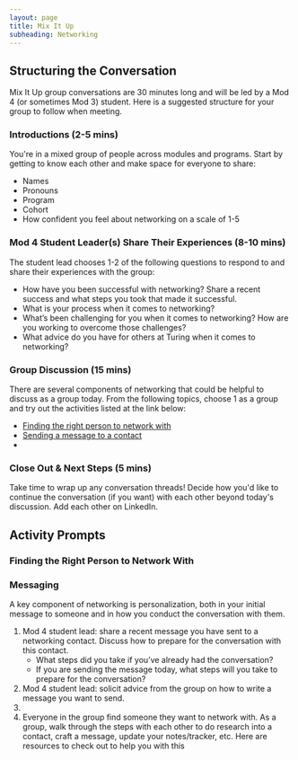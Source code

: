 ```yaml
---
layout: page
title: Mix It Up
subheading: Networking
---
```


## Structuring the Conversation
Mix It Up group conversations are 30 minutes long and will be led by a Mod 4 (or sometimes Mod 3) student. Here is a suggested structure for your group to follow when meeting. 

### Introductions (2-5 mins)
You're in a mixed group of people across modules and programs. Start by getting to know each other and make space for everyone to share:

* Names
* Pronouns
* Program
* Cohort
* How confident you feel about networking on a scale of 1-5

### Mod 4 Student Leader(s) Share Their Experiences (8-10 mins)
The student lead chooses 1-2 of the following questions to respond to and share their experiences with the group:

* How have you been successful with networking? Share a recent success and what steps you took that made it successful.
* What is your process when it comes to networking?
* What’s been challenging for you when it comes to networking? How are you working to overcome those challenges?
* What advice do you have for others at Turing when it comes to networking?

### Group Discussion (15 mins)
There are several components of networking that could be helpful to discuss as a group today. From the following topics, choose 1 as a group and try out the activities listed at the link below:

* [Finding the right person to network with](#right-person)
* [Sending a message to a contact](#messaging)
* 

### Close Out & Next Steps (5 mins)
Take time to wrap up any conversation threads! Decide how you'd like to continue the conversation (if you want) with each other beyond today's discussion. Add each other on LinkedIn. 

## Activity Prompts

### Finding the Right Person to Network With <a name="right-person"></a>


### Messaging <a name="messaging"></a>
A key component of networking is personalization, both in your initial message to someone and in how you conduct the conversation with them. 

1. Mod 4 student lead: share a recent message you have sent to a networking contact. Discuss how to prepare for the conversation with this contact. 
    * What steps did you take if you’ve already had the conversation? 
    * If you are sending the message today, what steps will you take to prepare for the conversation?
2. Mod 4 student lead: solicit advice from the group on how to write a message you want to send. 
3.  
4.    Everyone in the group find someone they want to network with. As a group, walk through the steps with each other to do research into a contact, craft a message, update your notes/tracker, etc.
Here are resources to check out to help you with this


